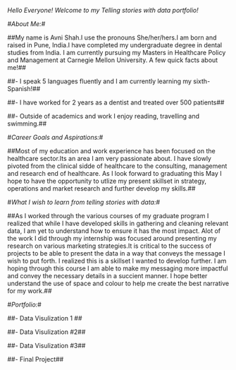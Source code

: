 *Hello Everyone! Welcome to my Telling stories with data portfolio!*

*#About Me:#*

##My name is Avni Shah.I use the pronouns She/her/hers.I am born and raised in Pune, India.I have completed my undergraduate degree in dental studies from India. I am currently pursuing my Masters in Healthcare Policy and Management at Carnegie Mellon University. A few quick facts about me!##

##- I speak 5 languages fluently and I am currently learning my sixth- Spanish!##

##- I have worked for 2 years as a dentist and treated over 500 patients##

##- Outside of academics and work I enjoy reading, travelling and swimming.##

#*Career Goals and Aspirations:*#

##Most of my education and work experience has been focused on the healthcare sector.Its an area I am very passionate about. I have slowly pivoted from the clinical sidde of healthcare to the consulting, management and research end of healthcare. As I look forward to graduating this May I hope to have the opportunity to utlize my present skillset in strategy, operations and market research and further develop my skills.##

#*What I wish to learn from telling stories with data:*#

##As I worked through the various courses of my graduate program I realized that while I have developed skills in gathering and cleaning relevant data, I am yet to understand how to ensure it has the most impact. Alot of the work I did through my internship was focused around presenting my research on various marketing strategies.It is critical to the success of projects to be able to present the data in a way that conveys the message I wish to put forth. I realized this is a skillset I wanted to develop further. I am hoping through this course I am able to make my messaging more impactful and convey the necessary details in a succient manner. I hope better understand the use of space and colour to help me create the best narrative for my work.##

#*Portfolio:*#

##- Data Visulization 1 ##
 
##- Data Visulization #2##
 
##- Data Visulization #3##
 
##- Final Project##

